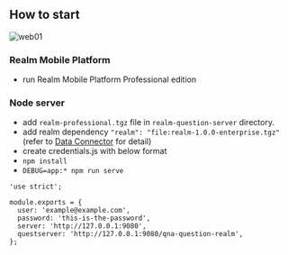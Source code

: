 ## How to start

![web01](//images.contentful.com/emmiduwd41v7/5YvIMIKtuoUmO6e0wOyi8G/b791be9a3e0715c9b257f62870da313c/web01.png)

### Realm Mobile Platform
* run Realm Mobile Platform Professional edition

### Node server
* add `realm-professional.tgz` file in `realm-question-server` directory.
* add realm dependency `"realm": "file:realm-1.0.0-enterprise.tgz"`
(refer to [Data Connector](https://realm.io/docs/realm-object-server/pe-ee/#data-connector) for detail)
* create credentials.js with below format
* `npm install`
* `DEBUG=app:* npm run serve`

```
'use strict';

module.exports = {
  user: 'example@example.com', 
  password: 'this-is-the-password', 
  server: 'http://127.0.0.1:9080',
  questserver: 'http://127.0.0.1:9080/qna-question-realm',
};

```
